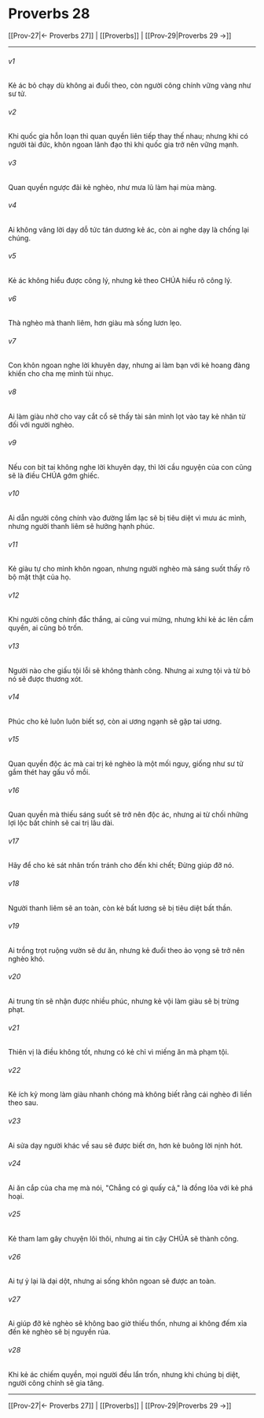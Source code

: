 # Proverbs 28

[[Prov-27|← Proverbs 27]] | [[Proverbs]] | [[Prov-29|Proverbs 29 →]]
***



###### v1 
Kẻ ác bỏ chạy dù không ai đuổi theo, còn người công chính vững vàng như sư tử. 

###### v2 
Khi quốc gia hỗn loạn thì quan quyền liên tiếp thay thế nhau; nhưng khi có người tài đức, khôn ngoan lãnh đạo thì khi quốc gia trở nên vững mạnh. 

###### v3 
Quan quyền ngược đãi kẻ nghèo, như mưa lũ làm hại mùa màng. 

###### v4 
Ai không vâng lời dạy dỗ tức tán dương kẻ ác, còn ai nghe dạy là chống lại chúng. 

###### v5 
Kẻ ác không hiểu được công lý, nhưng kẻ theo CHÚA hiểu rõ công lý. 

###### v6 
Thà nghèo mà thanh liêm, hơn giàu mà sống lươn lẹo. 

###### v7 
Con khôn ngoan nghe lời khuyên dạy, nhưng ai làm bạn với kẻ hoang đàng khiến cho cha mẹ mình tủi nhục. 

###### v8 
Ai làm giàu nhờ cho vay cắt cổ sẽ thấy tài sản mình lọt vào tay kẻ nhân từ đối với người nghèo. 

###### v9 
Nếu con bịt tai không nghe lời khuyên dạy, thì lời cầu nguyện của con cũng sẽ là điều CHÚA gớm ghiếc. 

###### v10 
Ai dẫn người công chính vào đường lầm lạc sẽ bị tiêu diệt vì mưu ác mình, nhưng người thanh liêm sẽ hưởng hạnh phúc. 

###### v11 
Kẻ giàu tự cho mình khôn ngoan, nhưng người nghèo mà sáng suốt thấy rõ bộ mặt thật của họ. 

###### v12 
Khi người công chính đắc thắng, ai cũng vui mừng, nhưng khi kẻ ác lên cầm quyền, ai cũng bỏ trốn. 

###### v13 
Người nào che giấu tội lỗi sẽ không thành công. Nhưng ai xưng tội và từ bỏ nó sẽ được thương xót. 

###### v14 
Phúc cho kẻ luôn luôn biết sợ, còn ai ương ngạnh sẽ gặp tai ương. 

###### v15 
Quan quyền độc ác mà cai trị kẻ nghèo là một mối nguy, giống như sư tử gầm thét hay gấu vồ mồi. 

###### v16 
Quan quyền mà thiếu sáng suốt sẽ trở nên độc ác, nhưng ai từ chối những lợi lộc bất chính sẽ cai trị lâu dài. 

###### v17 
Hãy để cho kẻ sát nhân trốn tránh cho đến khi chết; Đừng giúp đỡ nó. 

###### v18 
Người thanh liêm sẽ an toàn, còn kẻ bất lương sẽ bị tiêu diệt bất thần. 

###### v19 
Ai trồng trọt ruộng vườn sẽ dư ăn, nhưng kẻ đuổi theo ảo vọng sẽ trở nên nghèo khó. 

###### v20 
Ai trung tín sẽ nhận được nhiều phúc, nhưng kẻ vội làm giàu sẽ bị trừng phạt. 

###### v21 
Thiên vị là điều không tốt, nhưng có kẻ chỉ vì miếng ăn mà phạm tội. 

###### v22 
Kẻ ích kỷ mong làm giàu nhanh chóng mà không biết rằng cái nghèo đi liền theo sau. 

###### v23 
Ai sửa dạy người khác về sau sẽ được biết ơn, hơn kẻ buông lời nịnh hót. 

###### v24 
Ai ăn cắp của cha mẹ mà nói, "Chẳng có gì quấy cả," là đồng lõa với kẻ phá hoại. 

###### v25 
Kẻ tham lam gây chuyện lôi thôi, nhưng ai tin cậy CHÚA sẽ thành công. 

###### v26 
Ai tự ỷ lại là dại dột, nhưng ai sống khôn ngoan sẽ được an toàn. 

###### v27 
Ai giúp đỡ kẻ nghèo sẽ không bao giờ thiếu thốn, nhưng ai không đếm xỉa đến kẻ nghèo sẽ bị nguyền rủa. 

###### v28 
Khi kẻ ác chiếm quyền, mọi người đều lẩn trốn, nhưng khi chúng bị diệt, người công chính sẽ gia tăng.

***
[[Prov-27|← Proverbs 27]] | [[Proverbs]] | [[Prov-29|Proverbs 29 →]]
